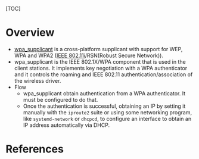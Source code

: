 [TOC]

# Overview
- [wpa_supplicant][2] is a cross-platform supplicant with support for WEP, WPA and WPA2 ([IEEE 802.11i][3]/RSN(Robust Secure Network)).
- wpa_supplicant is the IEEE 802.1X/WPA component that is used in the client stations. It implements key negotiation with a WPA authenticator and it controls the roaming and IEEE 802.11 authentication/association of the wireless driver.
- Flow
	+ wpa_supplicant obtain authentication from a WPA authenticator. It must be configured to do that.
	+ Once the authentication is successful, obtaining an IP by setting it manually with the `iproute2` suite or using some networking program, like `systemd-network` or `dhcpcd`, to configure an interface to obtain an IP address automatically via DHCP.

# References
[1]: https://wiki.archlinux.org/index.php/WPA_supplicant "Arch Wiki - WPA supplicant"
[2]: http://hostap.epitest.fi/wpa_supplicant/ "Homepage"
[3]: https://en.wikipedia.org/wiki/IEEE_802.11i "Wikipedia - IEEE 802.11i"
